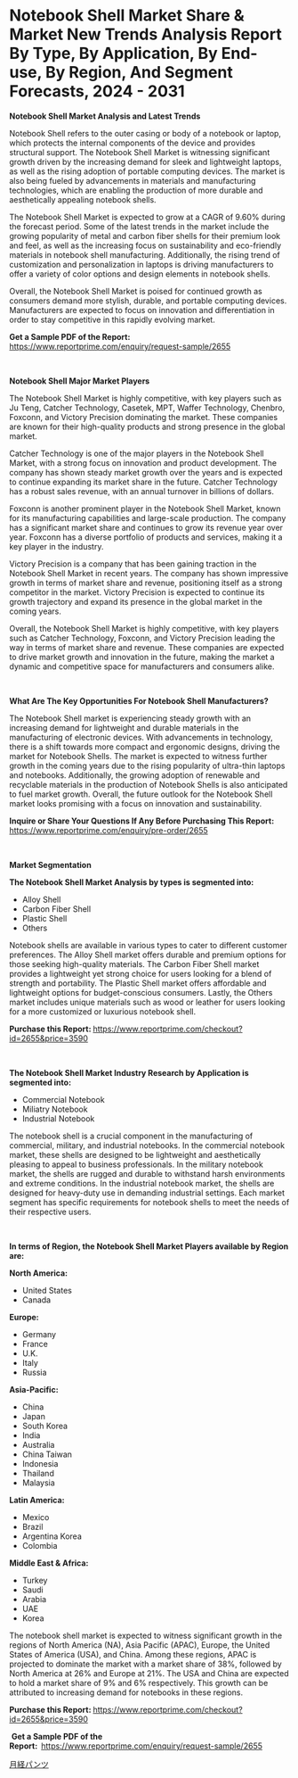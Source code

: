 <p><h1>Notebook Shell Market Share & Market New Trends Analysis Report By Type, By Application, By End-use, By Region, And Segment Forecasts, 2024 - 2031</h1></p><p><strong>Notebook Shell Market Analysis and Latest Trends</strong></p>
<p><p>Notebook Shell refers to the outer casing or body of a notebook or laptop, which protects the internal components of the device and provides structural support. The Notebook Shell Market is witnessing significant growth driven by the increasing demand for sleek and lightweight laptops, as well as the rising adoption of portable computing devices. The market is also being fueled by advancements in materials and manufacturing technologies, which are enabling the production of more durable and aesthetically appealing notebook shells.</p><p>The Notebook Shell Market is expected to grow at a CAGR of 9.60% during the forecast period. Some of the latest trends in the market include the growing popularity of metal and carbon fiber shells for their premium look and feel, as well as the increasing focus on sustainability and eco-friendly materials in notebook shell manufacturing. Additionally, the rising trend of customization and personalization in laptops is driving manufacturers to offer a variety of color options and design elements in notebook shells.</p><p>Overall, the Notebook Shell Market is poised for continued growth as consumers demand more stylish, durable, and portable computing devices. Manufacturers are expected to focus on innovation and differentiation in order to stay competitive in this rapidly evolving market.</p></p>
<p><strong>Get a Sample PDF of the Report:&nbsp;</strong> <a href="https://www.reportprime.com/enquiry/request-sample/2655">https://www.reportprime.com/enquiry/request-sample/2655</a></p>
<p>&nbsp;</p>
<p><strong>Notebook Shell Major Market Players</strong></p>
<p><p>The Notebook Shell Market is highly competitive, with key players such as Ju Teng, Catcher Technology, Casetek, MPT, Waffer Technology, Chenbro, Foxconn, and Victory Precision dominating the market. These companies are known for their high-quality products and strong presence in the global market.</p><p>Catcher Technology is one of the major players in the Notebook Shell Market, with a strong focus on innovation and product development. The company has shown steady market growth over the years and is expected to continue expanding its market share in the future. Catcher Technology has a robust sales revenue, with an annual turnover in billions of dollars.</p><p>Foxconn is another prominent player in the Notebook Shell Market, known for its manufacturing capabilities and large-scale production. The company has a significant market share and continues to grow its revenue year over year. Foxconn has a diverse portfolio of products and services, making it a key player in the industry.</p><p>Victory Precision is a company that has been gaining traction in the Notebook Shell Market in recent years. The company has shown impressive growth in terms of market share and revenue, positioning itself as a strong competitor in the market. Victory Precision is expected to continue its growth trajectory and expand its presence in the global market in the coming years.</p><p>Overall, the Notebook Shell Market is highly competitive, with key players such as Catcher Technology, Foxconn, and Victory Precision leading the way in terms of market share and revenue. These companies are expected to drive market growth and innovation in the future, making the market a dynamic and competitive space for manufacturers and consumers alike.</p></p>
<p>&nbsp;</p>
<p><strong>What Are The Key Opportunities For Notebook Shell Manufacturers?</strong></p>
<p><p>The Notebook Shell market is experiencing steady growth with an increasing demand for lightweight and durable materials in the manufacturing of electronic devices. With advancements in technology, there is a shift towards more compact and ergonomic designs, driving the market for Notebook Shells. The market is expected to witness further growth in the coming years due to the rising popularity of ultra-thin laptops and notebooks. Additionally, the growing adoption of renewable and recyclable materials in the production of Notebook Shells is also anticipated to fuel market growth. Overall, the future outlook for the Notebook Shell market looks promising with a focus on innovation and sustainability.</p></p>
<p><strong>Inquire or Share Your Questions If Any Before Purchasing This Report:</strong> <a href="https://www.reportprime.com/enquiry/pre-order/2655">https://www.reportprime.com/enquiry/pre-order/2655</a></p>
<p>&nbsp;</p>
<p><strong>Market Segmentation</strong></p>
<p><strong>The Notebook Shell Market Analysis by types is segmented into:</strong></p>
<p><ul><li>Alloy Shell</li><li>Carbon Fiber Shell</li><li>Plastic Shell</li><li>Others</li></ul></p>
<p><p>Notebook shells are available in various types to cater to different customer preferences. The Alloy Shell market offers durable and premium options for those seeking high-quality materials. The Carbon Fiber Shell market provides a lightweight yet strong choice for users looking for a blend of strength and portability. The Plastic Shell market offers affordable and lightweight options for budget-conscious consumers. Lastly, the Others market includes unique materials such as wood or leather for users looking for a more customized or luxurious notebook shell.</p></p>
<p><strong>Purchase this Report:&nbsp;</strong><a href="https://www.reportprime.com/checkout?id=2655&price=3590">https://www.reportprime.com/checkout?id=2655&price=3590</a></p>
<p>&nbsp;</p>
<p><strong>The Notebook Shell Market Industry Research by Application is segmented into:</strong></p>
<p><ul><li>Commercial Notebook</li><li>Miliatry Notebook</li><li>Industrial Notebook</li></ul></p>
<p><p>The notebook shell is a crucial component in the manufacturing of commercial, military, and industrial notebooks. In the commercial notebook market, these shells are designed to be lightweight and aesthetically pleasing to appeal to business professionals. In the military notebook market, the shells are rugged and durable to withstand harsh environments and extreme conditions. In the industrial notebook market, the shells are designed for heavy-duty use in demanding industrial settings. Each market segment has specific requirements for notebook shells to meet the needs of their respective users.</p></p>
<p>&nbsp;</p>
<p><strong>In terms of Region, the Notebook Shell Market Players available by Region are:</strong></p>
<p>
    <p> <strong> North America: </strong>
        <ul>
            <li>United States</li>
            <li>Canada</li>
        </ul>
        </p> 
    <p> <strong> Europe: </strong>
        <ul>
            <li>Germany</li>
            <li>France</li>
            <li>U.K.</li>
            <li>Italy</li>
            <li>Russia</li>
        </ul>
        </p> 
    <p> <strong> Asia-Pacific: </strong>
        <ul>
            <li>China</li>
            <li>Japan</li>
            <li>South Korea</li>
            <li>India</li>
            <li>Australia</li>
            <li>China Taiwan</li>
            <li>Indonesia</li>
            <li>Thailand</li>
            <li>Malaysia</li>
        </ul>
        </p> 
    <p> <strong> Latin America: </strong>
        <ul>
            <li>Mexico</li>
            <li>Brazil</li>
            <li>Argentina Korea</li>
            <li>Colombia</li>
        </ul>
        </p> 
    <p> <strong> Middle East & Africa: </strong>
        <ul>
            <li>Turkey</li>
            <li>Saudi</li>
            <li>Arabia</li>
            <li>UAE</li>
            <li>Korea</li>
        </ul>
    </p>
    </p>
<p><p>The notebook shell market is expected to witness significant growth in the regions of North America (NA), Asia Pacific (APAC), Europe, the United States of America (USA), and China. Among these regions, APAC is projected to dominate the market with a market share of 38%, followed by North America at 26% and Europe at 21%. The USA and China are expected to hold a market share of 9% and 6% respectively. This growth can be attributed to increasing demand for notebooks in these regions.</p></p>
<p><strong>Purchase this Report: </strong><a href="https://www.reportprime.com/checkout?id=2655&price=3590">https://www.reportprime.com/checkout?id=2655&price=3590</a></p>
<p>&nbsp;<strong>Get a Sample PDF of the Report:&nbsp;&nbsp;</strong><a href="https://www.reportprime.com/enquiry/request-sample/2655">https://www.reportprime.com/enquiry/request-sample/2655</a></p>
<p><strong></strong></p>
<p><p><a href="https://github.com/ksxzwxabcuynh011/Market-Research-Report-List-1/blob/main/427414612044.md">月経パンツ</a></p></p>